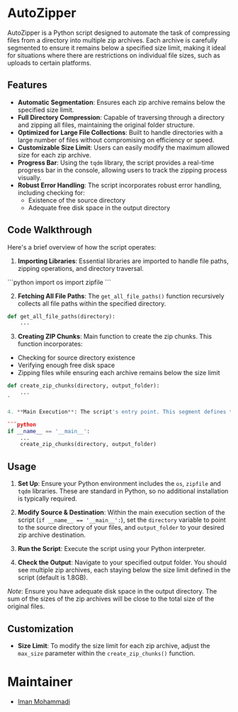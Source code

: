 # AutoZipper

AutoZipper is a Python script designed to automate the task of compressing files from a directory into multiple zip archives. Each archive is carefully segmented to ensure it remains below a specified size limit, making it ideal for situations where there are restrictions on individual file sizes, such as uploads to certain platforms.

## Features

- **Automatic Segmentation**: Ensures each zip archive remains below the specified size limit.
- **Full Directory Compression**: Capable of traversing through a directory and zipping all files, maintaining the original folder structure.
- **Optimized for Large File Collections**: Built to handle directories with a large number of files without compromising on efficiency or speed.
- **Customizable Size Limit**: Users can easily modify the maximum allowed size for each zip archive.
- **Progress Bar**: Using the `tqdm` library, the script provides a real-time progress bar in the console, allowing users to track the zipping process visually.
- **Robust Error Handling**: The script incorporates robust error handling, including checking for:
  - Existence of the source directory
  - Adequate free disk space in the output directory

## Code Walkthrough

Here's a brief overview of how the script operates:

1. **Importing Libraries**: Essential libraries are imported to handle file paths, zipping operations, and directory traversal.

\```python
import os
import zipfile
\```

2. **Fetching All File Paths**: The `get_all_file_paths()` function recursively collects all file paths within the specified directory.

```python
def get_all_file_paths(directory):
    ...
```

3. **Creating ZIP Chunks**: Main function to create the zip chunks. This function incorporates:
  - Checking for source directory existence
  - Verifying enough free disk space
  - Zipping files while ensuring each archive remains below the size limit

```python
def create_zip_chunks(directory, output_folder):
    ...
`

4. **Main Execution**: The script's entry point. This segment defines the source directory and the destination for the zip archives, and then calls the main functions.

```python
if __name__ == '__main__':
    ...
    create_zip_chunks(directory, output_folder)
```

## Usage

1. **Set Up**: Ensure your Python environment includes the `os`, `zipfile` and `tqdm` libraries. These are standard in Python, so no additional installation is typically required.

2. **Modify Source & Destination**: Within the main execution section of the script (`if __name__ == '__main__':`), set the `directory` variable to point to the source directory of your files, and `output_folder` to your desired zip archive destination.

3. **Run the Script**: Execute the script using your Python interpreter. 

4. **Check the Output**: Navigate to your specified output folder. You should see multiple zip archives, each staying below the size limit defined in the script (default is 1.8GB).

_Note_: Ensure you have adequate disk space in the output directory. The sum of the sizes of the zip archives will be close to the total size of the original files.

## Customization

- **Size Limit**: To modify the size limit for each zip archive, adjust the `max_size` parameter within the `create_zip_chunks()` function.

# Maintainer
- [Iman Mohammadi](https://github.com/Imanm02)
